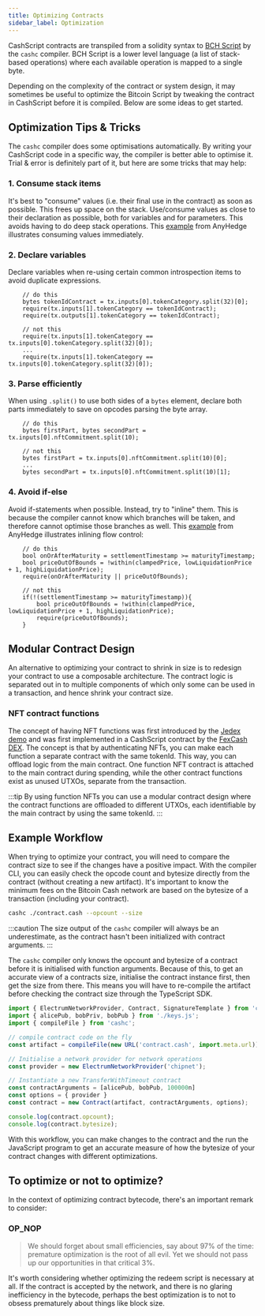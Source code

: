 ```yaml
---
title: Optimizing Contracts
sidebar_label: Optimization
---
```


CashScript contracts are transpiled from a solidity syntax to [BCH Script](https://reference.cash/protocol/blockchain/script) by the `cashc` compiler. BCH Script is a lower level language (a list of stack-based operations) where each available operation is mapped to a single byte.

Depending on the complexity of the contract or system design, it may sometimes be useful to optimize the Bitcoin Script by tweaking the contract in CashScript before it is compiled. Below are some ideas to get started.

## Optimization Tips & Tricks

The `cashc` compiler does some optimisations automatically. By writing your CashScript code in a specific way, the compiler is better able to optimise it. Trial & error is definitely part of it, but here are some tricks that may help:

### 1. Consume stack items

It's best to "consume" values (i.e. their final use in the contract) as soon as possible. This frees up space on the stack.
Use/consume values as close to their declaration as possible, both for variables and for parameters. This avoids having to do deep stack operations. This [example](https://gitlab.com/GeneralProtocols/anyhedge/contracts/-/blob/development/contracts/v0.11/contract.cash#L61-72) from AnyHedge illustrates consuming values immediately.

### 2. Declare variables

Declare variables when re-using certain common introspection items to avoid duplicate expressions.

```solidity title="Example CashScript code"
    // do this
    bytes tokenIdContract = tx.inputs[0].tokenCategory.split(32)[0];
    require(tx.inputs[1].tokenCategory == tokenIdContract);
    require(tx.outputs[1].tokenCategory == tokenIdContract);

    // not this
    require(tx.inputs[1].tokenCategory == tx.inputs[0].tokenCategory.split(32)[0]);
    ...
    require(tx.inputs[1].tokenCategory == tx.inputs[0].tokenCategory.split(32)[0]);
```

### 3. Parse efficiently
When using `.split()` to use both sides of a `bytes` element, declare both parts immediately to save on opcodes parsing the byte array.

```solidity title="Example CashScript code"
    // do this
    bytes firstPart, bytes secondPart = tx.inputs[0].nftCommitment.split(10);

    // not this
    bytes firstPart = tx.inputs[0].nftCommitment.split(10)[0];
    ...
    bytes secondPart = tx.inputs[0].nftCommitment.split(10)[1];
```
### 4. Avoid if-else

Avoid if-statements when possible. Instead, try to "inline" them. This is because the compiler cannot know which branches will be taken, and therefore cannot optimise those branches as well. This [example](https://gitlab.com/GeneralProtocols/anyhedge/contracts/-/blob/development/contracts/v0.11/contract.cash#L128-130) from AnyHedge illustrates inlining flow control:

```solidity title="AnyHedge CashScript code"
    // do this
    bool onOrAfterMaturity = settlementTimestamp >= maturityTimestamp;
    bool priceOutOfBounds = !within(clampedPrice, lowLiquidationPrice + 1, highLiquidationPrice);
    require(onOrAfterMaturity || priceOutOfBounds);

    // not this
    if(!(settlementTimestamp >= maturityTimestamp)){
        bool priceOutOfBounds = !within(clampedPrice, lowLiquidationPrice + 1, highLiquidationPrice);
        require(priceOutOfBounds);
    }
```

## Modular Contract Design

An alternative to optimizing your contract to shrink in size is to redesign your contract to use a composable architecture. The contract logic is separated out in to multiple components of which only some can be used in a transaction, and hence shrink your contract size.

### NFT contract functions

The concept of having NFT functions was first introduced by the [Jedex demo](https://github.com/bitjson/jedex#demonstrated-concepts) and was first implemented in a CashScript contract by the [FexCash DEX](https://github.com/fex-cash/fex/blob/main/whitepaper/fex_whitepaper.md). The concept is that by authenticating NFTs, you can make each function a separate contract with the same tokenId. This way, you can offload logic from the main contract. One function NFT contract is attached to the main contract during spending, while the other contract functions exist as unused UTXOs, separate from the transaction.

:::tip
By using function NFTs you can use a modular contract design where the contract functions are offloaded to different UTXOs, each identifiable by the main contract by using the same tokenId.
:::

## Example Workflow

When trying to optimize your contract, you will need to compare the contract size to see if the changes have a positive impact.
With the compiler CLI, you can easily check the opcode count and bytesize directly from the contract (without creating a new artifact).
It's important to know the minimum fees on the Bitcoin Cash network are based on the bytesize of a transaction (including your contract).

```bash
cashc ./contract.cash --opcount --size
```

:::caution
The size output of the `cashc` compiler will always be an underestimate, as the contract hasn't been initialized with contract arguments.
:::

The `cashc` compiler only knows the opcount and bytesize of a contract before it is initialised with function arguments. Because of this, to get an accurate view of a contracts size, initialise the contract instance first, then get the size from there. This means you will have to re-compile the artifact before checking the contract size through the TypeScript SDK.

```javascript
import { ElectrumNetworkProvider, Contract, SignatureTemplate } from 'cashscript';
import { alicePub, bobPriv, bobPub } from './keys.js';
import { compileFile } from 'cashc';

// compile contract code on the fly
const artifact = compileFile(new URL('contract.cash', import.meta.url));

// Initialise a network provider for network operations
const provider = new ElectrumNetworkProvider('chipnet');

// Instantiate a new TransferWithTimeout contract
const contractArguments = [alicePub, bobPub, 100000n]
const options = { provider }
const contract = new Contract(artifact, contractArguments, options);

console.log(contract.opcount);
console.log(contract.bytesize);
```

With this workflow, you can make changes to the contract and the run the JavaScript program to
get an accurate measure of how the bytesize of your contract changes with different optimizations.

## To optimize or not to optimize?

In the context of optimizing contract bytecode, there's an important remark to consider:

### OP_NOP

>We should forget about small efficiencies, say about 97% of the time: premature optimization is the root of all evil. Yet we should not pass up our opportunities in that critical 3%.

It's worth considering whether optimizing the redeem script is necessary at all. If the contract is accepted by the network, and there is no glaring inefficiency in the bytecode, perhaps the best optimization is to not to obsess prematurely about things like block size.

